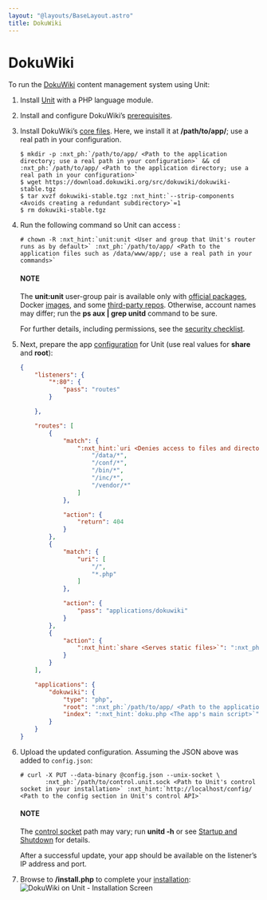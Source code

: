 ```yaml
---
layout: "@layouts/BaseLayout.astro"
title: DokuWiki
---
```

# DokuWiki

To run the [DokuWiki](https://www.dokuwiki.org) content management system
using Unit:

1. Install [Unit](../installation.md#installation-precomp-pkgs) with a PHP language module.
2. Install and configure DokuWiki’s [prerequisites](https://www.dokuwiki.org/requirements).
3. Install DokuWiki’s [core files](https://www.dokuwiki.org/install).  Here, we install it at **/path/to/app/**; use
   a real path in your configuration.
   ```console
   $ mkdir -p :nxt_ph:`/path/to/app/ <Path to the application directory; use a real path in your configuration>` && cd :nxt_ph:`/path/to/app/ <Path to the application directory; use a real path in your configuration>`
   $ wget https://download.dokuwiki.org/src/dokuwiki/dokuwiki-stable.tgz
   $ tar xvzf dokuwiki-stable.tgz :nxt_hint:`--strip-components <Avoids creating a redundant subdirectory>`=1
   $ rm dokuwiki-stable.tgz
   ```
4. Run the following command so Unit can access :
   ```console
   # chown -R :nxt_hint:`unit:unit <User and group that Unit's router runs as by default>` :nxt_ph:`/path/to/app/ <Path to the application files such as /data/www/app/; use a real path in your commands>`
   ```

   #### NOTE
   The **unit:unit** user-group pair is available only with [official
   packages](../installation.md#installation-precomp-pkgs), Docker [images](../installation.md#installation-docker), and some [third-party repos](../installation.md#installation-community-repos).  Otherwise, account names may differ; run
   the **ps aux | grep unitd** command to be sure.

   For further details, including permissions, see the [security checklist](security.md#security-apps).
5. Next, prepare the app [configuration](../configuration.md#configuration-php) for Unit (use
   real values for **share** and **root**):
   ```json
   {
       "listeners": {
           "*:80": {
               "pass": "routes"
           }

       },

       "routes": [
           {
               "match": {
                   ":nxt_hint:`uri <Denies access to files and directories best kept private>`": [
                       "/data/*",
                       "/conf/*",
                       "/bin/*",
                       "/inc/*",
                       "/vendor/*"
                   ]
               },

               "action": {
                   "return": 404
               }
           },
           {
               "match": {
                   "uri": [
                       "/",
                       "*.php"
                   ]
               },

               "action": {
                   "pass": "applications/dokuwiki"
               }
           },
           {
               "action": {
                   ":nxt_hint:`share <Serves static files>`": ":nxt_ph:`/path/to/app <Path to the application directory; use a real path in your configuration>`$uri",
               }
           }
       ],

       "applications": {
           "dokuwiki": {
               "type": "php",
               "root": ":nxt_ph:`/path/to/app/ <Path to the application directory; use a real path in your configuration>`",
               "index": ":nxt_hint:`doku.php <The app's main script>`"
           }
       }
   }
   ```
6. Upload the updated configuration.  Assuming the JSON above was added to
   `config.json`:
   ```console
   # curl -X PUT --data-binary @config.json --unix-socket \
          :nxt_ph:`/path/to/control.unit.sock <Path to Unit's control socket in your installation>` :nxt_hint:`http://localhost/config/ <Path to the config section in Unit's control API>`
   ```

   #### NOTE
   The [control socket](../controlapi.md#configuration-socket) path may vary; run
   **unitd -h** or see [Startup and Shutdown](source.md#source-startup) for details.

   After a successful update, your app should be available on the listener’s IP
   address and port.
7. Browse to **/install.php** to complete your [installation](https://www.dokuwiki.org/installer):
   ![DokuWiki on Unit - Installation Screen](/dokuwiki.png)
